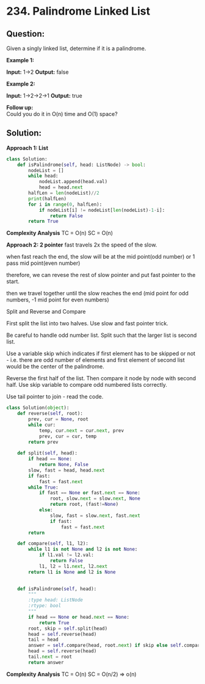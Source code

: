# 234. Palindrome Linked List

  

## Question:



Given a singly linked list, determine if it is a palindrome.

**Example 1:**

**Input:** 1->2
**Output:** false

**Example 2:**

**Input:** 1->2->2->1
**Output:** true

**Follow up:**  
Could you do it in O(n) time and O(1) space?
## Solution:

**Approach 1: List**
```python
class Solution:
    def isPalindrome(self, head: ListNode) -> bool:
        nodeList = []
        while head:
            nodeList.append(head.val)
            head = head.next
        halfLen = len(nodeList)//2
        print(halfLen)
        for i in range(0, halfLen):
            if nodeList[i] != nodeList[len(nodeList)-1-i]:
                return False
        return True
```
**Complexity Analysis**
TC = O(n)
SC = O(n)

**Approach 2: 2 pointer**
fast travels 2x the speed of the slow.

when fast reach the end, the slow will be at the mid point(odd number) or 1 pass mid point(even number)

therefore, we can revese the rest of slow pointer and put fast pointer to the start.

then we travel together until the slow reaches the end (mid point for odd numbers, -1 mid point for even numbers)


Split and Reverse and Compare

First split the list into two halves. Use slow and fast pointer trick.

Be careful to handle odd number list. Split such that the larger list is second list.

Use a variable skip which indicates if first element has to be skipped or not - i.e. there are odd number of elements and first element of second list would be the center of the palindrome.


Reverse the first half of the list. Then compare it node by node with second half. Use skip variable to compare odd numbered lists correctly.

Use tail pointer to join - read the code.

```python
class Solution(object):
    def reverse(self, root):
        prev, cur = None, root
        while cur:
            temp, cur.next = cur.next, prev
            prev, cur = cur, temp
        return prev
    
    def split(self, head):
        if head == None:
            return None, False
        slow, fast = head, head.next
        if fast:
            fast = fast.next
        while True:
            if fast == None or fast.next == None:
                root, slow.next = slow.next, None
                return root, (fast!=None)
            else:
                slow, fast = slow.next, fast.next
                if fast:
                    fast = fast.next
        return

    def compare(self, l1, l2):
        while l1 is not None and l2 is not None:
            if l1.val != l2.val:
                return False
            l1, l2 = l1.next, l2.next
        return l1 is None and l2 is None
            

    def isPalindrome(self, head):
        """
        :type head: ListNode
        :rtype: bool
        """
        if head == None or head.next == None:
            return True
        root, skip = self.split(head)
        head = self.reverse(head)
        tail = head
        answer = self.compare(head, root.next) if skip else self.compare(head, root)
        head = self.reverse(head)
        tail.next = root
        return answer
```
**Complexity Analysis**
TC = O(n)
SC = O(n/2) => o(n)
